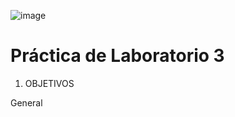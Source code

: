 ![image](https://user-images.githubusercontent.com/84390820/122505477-0afeae00-cfc2-11eb-92b3-0a3e618d0864.png)

# Práctica de Laboratorio 3 

1. OBJETIVOS

General 


